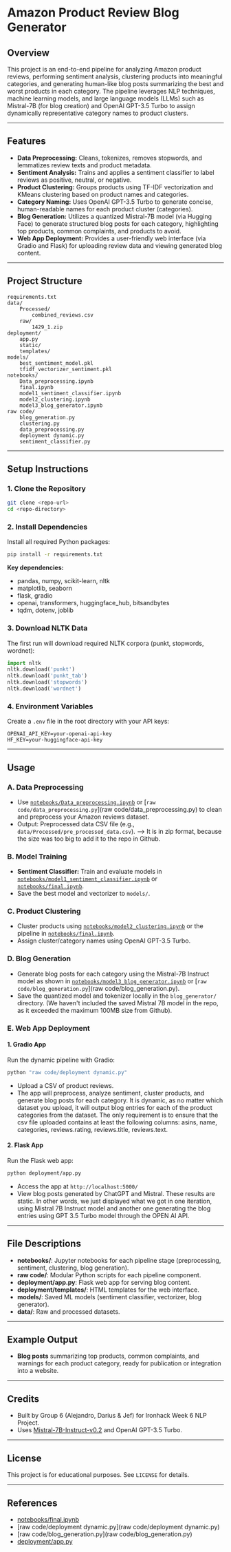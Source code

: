 # Amazon Product Review Blog Generator

## Overview

This project is an end-to-end pipeline for analyzing Amazon product reviews, performing sentiment analysis, clustering products into meaningful categories, and generating human-like blog posts summarizing the best and worst products in each category. The pipeline leverages NLP techniques, machine learning models, and large language models (LLMs) such as Mistral-7B (for blog creation) and OpenAI GPT-3.5 Turbo to assign dynamically representative category names to product clusters. 

---

## Features

- **Data Preprocessing:** Cleans, tokenizes, removes stopwords, and lemmatizes review texts and product metadata.
- **Sentiment Analysis:** Trains and applies a sentiment classifier to label reviews as positive, neutral, or negative.
- **Product Clustering:** Groups products using TF-IDF vectorization and KMeans clustering based on product names and categories.
- **Category Naming:** Uses OpenAI GPT-3.5 Turbo to generate concise, human-readable names for each product cluster (categories).
- **Blog Generation:** Utilizes a quantized Mistral-7B model (via Hugging Face) to generate structured blog posts for each category, highlighting top products, common complaints, and products to avoid.
- **Web App Deployment:** Provides a user-friendly web interface (via Gradio and Flask) for uploading review data and viewing generated blog content.

---

## Project Structure

```
requirements.txt
data/
    Processed/
        combined_reviews.csv
    raw/
        1429_1.zip
deployment/
    app.py
    static/
    templates/
models/
    best_sentiment_model.pkl
    tfidf_vectorizer_sentiment.pkl
notebooks/
    Data_preprocessing.ipynb
    final.ipynb
    model1_sentiment_classifier.ipynb
    model2_clustering.ipynb
    model3_blog_generator.ipynb
raw code/
    blog_generation.py
    clustering.py
    data_preprocessing.py
    deployment dynamic.py
    sentiment_classifier.py
```

---

## Setup Instructions

### 1. Clone the Repository

```sh
git clone <repo-url>
cd <repo-directory>
```

### 2. Install Dependencies

Install all required Python packages:

```sh
pip install -r requirements.txt
```

**Key dependencies:**
- pandas, numpy, scikit-learn, nltk
- matplotlib, seaborn
- flask, gradio
- openai, transformers, huggingface_hub, bitsandbytes
- tqdm, dotenv, joblib

### 3. Download NLTK Data

The first run will download required NLTK corpora (punkt, stopwords, wordnet):

```python
import nltk
nltk.download('punkt')
nltk.download('punkt_tab')
nltk.download('stopwords')
nltk.download('wordnet')
```

### 4. Environment Variables

Create a `.env` file in the root directory with your API keys:

```
OPENAI_API_KEY=your-openai-api-key
HF_KEY=your-huggingface-api-key
```

---

## Usage

### A. Data Preprocessing

- Use [`notebooks/Data_preprocessing.ipynb`](notebooks/Data_preprocessing.ipynb) or [`raw code/data_preprocessing.py`](raw code/data_preprocessing.py) to clean and preprocess your Amazon reviews dataset.
- Output: Preprocessed data CSV file (e.g., `data/Processed/pre_processed_data.csv`). --> It is in zip format, because the size was too big to add it to the repo in Github. 

### B. Model Training

- **Sentiment Classifier:** Train and evaluate models in [`notebooks/model1_sentiment_classifier.ipynb`](notebooks/model1_sentiment_classifier.ipynb) or [`notebooks/final.ipynb`](notebooks/final.ipynb).
- Save the best model and vectorizer to `models/`.

### C. Product Clustering

- Cluster products using [`notebooks/model2_clustering.ipynb`](notebooks/model2_clustering.ipynb) or the pipeline in [`notebooks/final.ipynb`](notebooks/final.ipynb).
- Assign cluster/category names using OpenAI GPT-3.5 Turbo.

### D. Blog Generation

- Generate blog posts for each category using the Mistral-7B Instruct model as shown in [`notebooks/model3_blog_generator.ipynb`](notebooks/model3_blog_generator.ipynb) or [`raw code/blog_generation.py`](raw code/blog_generation.py).
- Save the quantized model and tokenizer locally in the `blog_generator/` directory. (We haven't included the saved Mistral 7B model in the repo, as it exceeded the maximum 100MB size from Github).

### E. Web App Deployment

#### 1. Gradio App

Run the dynamic pipeline with Gradio:

```sh
python "raw code/deployment dynamic.py"
```

- Upload a CSV of product reviews.
- The app will preprocess, analyze sentiment, cluster products, and generate blog posts for each category. It is dynamic, as no matter which dataset you upload, it will output blog entries for each of the product categories from the dataset. The only requirement is to ensure that the csv file uploaded contains at least the following columns: asins, name, categories, reviews.rating, reviews.title, reviews.text.

#### 2. Flask App

Run the Flask web app:

```sh
python deployment/app.py
```

- Access the app at `http://localhost:5000/`
- View blog posts generated by ChatGPT and Mistral. These results are static. In other words, we just displayed what we got in one iteration, using Mistral 7B Instruct model and another one generating the blog entries using GPT 3.5 Turbo model through the OPEN AI API. 

---

## File Descriptions

- **notebooks/**: Jupyter notebooks for each pipeline stage (preprocessing, sentiment, clustering, blog generation).
- **raw code/**: Modular Python scripts for each pipeline component.
- **deployment/app.py**: Flask web app for serving blog content.
- **deployment/templates/**: HTML templates for the web interface.
- **models/**: Saved ML models (sentiment classifier, vectorizer, blog generator).
- **data/**: Raw and processed datasets.

---

## Example Output

- **Blog posts** summarizing top products, common complaints, and warnings for each product category, ready for publication or integration into a website.

---

## Credits

- Built by Group 6 (Alejandro, Darius & Jef) for Ironhack Week 6 NLP Project.
- Uses [Mistral-7B-Instruct-v0.2](https://huggingface.co/mistralai/Mistral-7B-Instruct-v0.2) and OpenAI GPT-3.5 Turbo.

---

## License

This project is for educational purposes. See `LICENSE` for details.

---

## References

- [notebooks/final.ipynb](notebooks/final.ipynb)
- [raw code/deployment dynamic.py](raw code/deployment dynamic.py)
- [raw code/blog_generation.py](raw code/blog_generation.py)
- [deployment/app.py](deployment/app.py)

